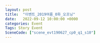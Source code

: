 ```yaml
---
layout: post
title:  "이벤트_2019여름_0화_오프닝"
date:   2022-09-12 10:00:00 +0000
categories: Event
Tags: Story Event
SceneCode: ["scene_evt190627_cp0_q1_s10"]
---
```

